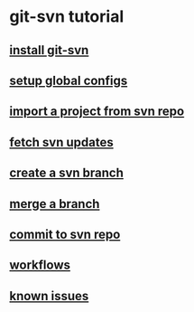 # git-svn tutorial
## [install git-svn](./install-git-svn.md)
## [setup global configs](./setup-global-configs.md)
## [import a project from svn repo](./import-svn.md)
## [fetch svn updates](./fetch-updates.md)
## [create a svn branch](./create-svn-branch.md)
## [merge a branch](./merge-branch.md)
## [commit to svn repo](./commit-svn.md)
## [workflows](./workflows.md)
## [known issues](./known-issues.md)
